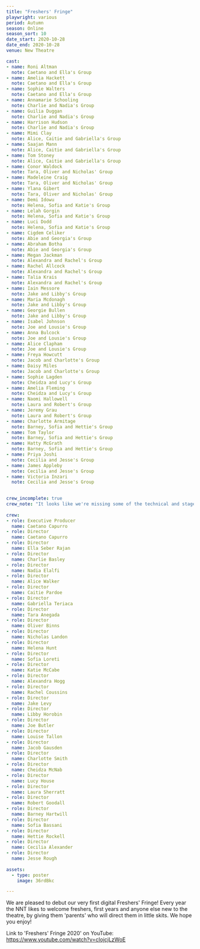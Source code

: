 ```yaml
---
title: "Freshers' Fringe"
playwright: various
period: Autumn
season: Online
season_sort: 10
date_start: 2020-10-28
date_end: 2020-10-28
venue: New Theatre

cast:
- name: Roni Altman
  note: Caetano and Ella's Group
- name: Amelia Hackett
  note: Caetano and Ella's Group
- name: Sophie Walters
  note: Caetano and Ella's Group
- name: Annamarie Schooling 
  note: Charlie and Nadia's Group
- name: Guilia Duggan
  note: Charlie and Nadia's Group
- name: Harrison Hudson
  note: Charlie and Nadia's Group
- name: Mimi Clay
  note: Alice, Caitie and Gabriella's Group
- name: Saajan Mann
  note: Alice, Caitie and Gabriella's Group
- name: Tom Stoney
  note: Alice, Caitie and Gabriella's Group
- name: Conor Waldock
  note: Tara, Oliver and Nicholas' Group
- name: Madeleine Craig
  note: Tara, Oliver and Nicholas' Group
- name: Ylana Gibert
  note: Tara, Oliver and Nicholas' Group
- name: Demi Idowu
  note: Helena, Sofia and Katie's Group
- name: Lelah Gorgin
  note: Helena, Sofia and Katie's Group
- name: Luci Dodd
  note: Helena, Sofia and Katie's Group
- name: Cigdem Celiker
  note: Abie and Georgia's Group
- name: Abraham Botha
  note: Abie and Georgia's Group
- name: Megan Jackman
  note: Alexandra and Rachel's Group
- name: Rachel Allcock
  note: Alexandra and Rachel's Group
- name: Talia Krais
  note: Alexandra and Rachel's Group
- name: Iain Messore
  note: Jake and Libby's Group
- name: Maria Mcdonagh
  note: Jake and Libby's Group
- name: Georgie Bullen
  note: Jake and Libby's Group
- name: Isabel Johnson
  note: Joe and Lousie's Group
- name: Anna Bulcock
  note: Joe and Lousie's Group
- name: Alice Clapham
  note: Joe and Lousie's Group
- name: Freya Howcutt
  note: Jacob and Charlotte's Group
- name: Daisy Miles
  note: Jacob and Charlotte's Group
- name: Sophie Lagden
  note: Cheidza and Lucy's Group
- name: Amelia Fleming
  note: Cheidza and Lucy's Group
- name: Naomi Hallowell
  note: Laura and Robert's Group
- name: Jeremy Grau
  note: Laura and Robert's Group
- name: Charlotte Armitage
  note: Barney, Sofia and Hettie's Group
- name: Tom Taylor 
  note: Barney, Sofia and Hettie's Group
- name: Hatty McGrath  
  note: Barney, Sofia and Hettie's Group
- name: Priya Joshi
  note: Cecilia and Jesse's Group
- name: James Appleby
  note: Cecilia and Jesse's Group
- name: Victoria Inzari
  note: Cecilia and Jesse's Group
 

crew_incomplete: true 
crew_note: "It looks like we're missing some of the technical and stage crew."
  
crew: 
- role: Executive Producer
  name: Caetano Capurro
- role: Director 
  name: Caetano Capurro
- role: Director 
  name: Ella Seber Rajan
- role: Director 
  name: Charlie Basley
- role: Director 
  name: Nadia Elalfi
- role: Director 
  name: Alice Walker
- role: Director 
  name: Caitie Pardoe
- role: Director 
  name: Gabriella Teriaca
- role: Director 
  name: Tara Anegada
- role: Director 
  name: Oliver Binns
- role: Director 
  name: Nicholas Landon
- role: Director 
  name: Helena Hunt
- role: Director 
  name: Sofia Loreti
- role: Director 
  name: Katie McCabe
- role: Director 
  name: Alexandra Hogg
- role: Director 
  name: Rachel Coussins
- role: Director 
  name: Jake Levy
- role: Director 
  name: Libby Horobin
- role: Director 
  name: Joe Butler
- role: Director 
  name: Louise Tallon
- role: Director 
  name: Jacob Gausden
- role: Director 
  name: Charlotte Smith
- role: Director 
  name: Cheidza McNab
- role: Director 
  name: Lucy House
- role: Director 
  name: Laura Sherratt
- role: Director 
  name: Robert Goodall
- role: Director 
  name: Barney Hartwill
- role: Director 
  name: Sofia Bassani
- role: Director 
  name: Hettie Rockell
- role: Director 
  name: Cecilia Alexander
- role: Director 
  name: Jesse Rough
  
assets:
  - type: poster
    image: 36rdBkc

---
```


We are pleased to debut our very first digital Freshers' Fringe! Every year the NNT likes to welcome freshers, first years and anyone else new to the theatre, by giving them 'parents' who will direct them in little skits. We hope you enjoy!

Link to 'Freshers' Fringe 2020' on YouTube: https://www.youtube.com/watch?v=cIojcjLzWoE


